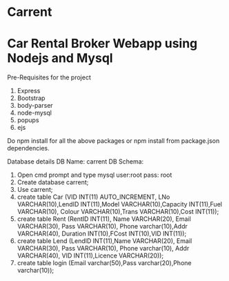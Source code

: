 # Carrent
# Car Rental Broker Webapp using Nodejs and Mysql
Pre-Requisites for the project

1. Express
2. Bootstrap
3. body-parser
4. node-mysql
5. popups
6. ejs

Do npm install for all the above packages or npm install from package.json dependencies.

Database details
DB Name: carrent
DB Schema: 
1. Open cmd prompt and type mysql user:root  pass: root
2. Create database carrent;
3. Use carrent;
4. create table Car (VID INT(11) AUTO_INCREMENT, LNo VARCHAR(10),LendID INT(11),Model VARCHAR(10),Capacity INT(11),Fuel VARCHAR(10),
   Colour VARCHAR(10),Trans VARCHAR(10),Cost INT(11));
5. create table Rent (RentID INT(11), Name VARCHAR(20), Email VARCHAR(30), Pass VARCHAR(10), Phone varchar(10),Addr VARCHAR(40),
   Duration INT(10),FCost INT(10),VID INT(11));
6. create table Lend (LendID INT(11),Name VARCHAR(20), Email VARCHAR(30), Pass VARCHAR(10), Phone varchar(10), Addr VARCHAR(40),
   VID INT(11),Licence VARCHAR(20));
7. create table login (Email varchar(50),Pass varchar(20),Phone varchar(10));   
   
